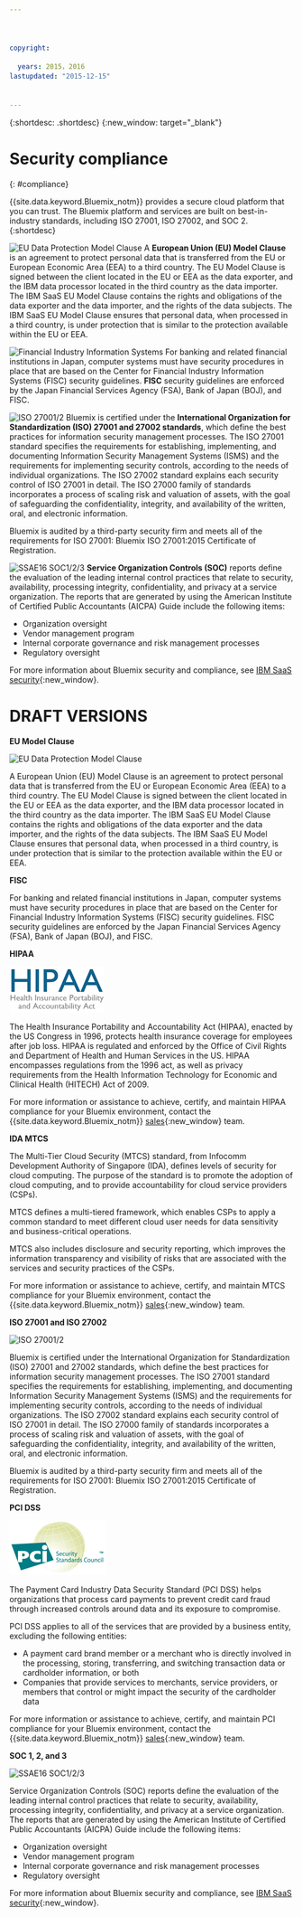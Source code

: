 ```yaml
---

 

copyright:

  years: 2015，2016
lastupdated: "2015-12-15"
 

---
```


{:shortdesc: .shortdesc}
{:new_window: target="_blank"}

# Security compliance
{: #compliance}


 <!-- Testing format -->

{{site.data.keyword.Bluemix_notm}} provides a secure cloud platform that you can trust. The Bluemix platform and services are built on best-in-industry standards, including ISO 27001, ISO 27002, and SOC 2.
{:shortdesc}

![EU Data Protection Model Clause](images/icon_eumc.png) A **European Union (EU) Model Clause** is an agreement to protect personal data that is transferred from the EU or European Economic Area (EEA) to a third country. The EU Model Clause is signed between the client located in the EU or EEA as the data exporter, and the IBM data processor located in the third country as the data importer. The IBM SaaS EU Model Clause contains the rights and obligations of the data exporter and the data importer, and the rights of the data subjects. The IBM SaaS EU Model Clause ensures that personal data, when processed in a third country, is under protection that is similar to the protection available within the EU or EEA.

![Financial Industry Information Systems](images/FISC.gif)  For banking and related financial institutions in Japan, computer systems must have security procedures in place that are based on the Center for Financial Industry Information Systems (FISC) security guidelines. **FISC** security guidelines are enforced by the Japan Financial Services Agency (FSA), Bank of Japan (BOJ), and FISC.
 
![ISO 27001/2](images/icon_iso27k1.png)  Bluemix is certified under the **International Organization for Standardization (ISO) 27001 and 27002 standards**, which define the best practices for information security management processes. The ISO 27001 standard specifies the requirements for establishing, implementing, and documenting Information Security Management Systems (ISMS) and the requirements for implementing security controls, according to the needs of individual organizations. The ISO 27002 standard explains each security control of ISO 27001 in detail. The ISO 27000 family of standards incorporates a process of scaling risk and valuation of assets, with the goal of safeguarding the confidentiality, integrity, and availability of the written, oral, and electronic information. 

Bluemix is audited by a third-party security firm and meets all of the requirements for ISO 27001: Bluemix ISO 27001:2015 Certificate of Registration.

![SSAE16 SOC1/2/3](images/icon_aicpa.png) **Service Organization Controls (SOC)** reports define the evaluation of the leading internal control practices that relate to security, availability, processing integrity, confidentiality, and privacy at a service organization. The reports that are generated by using the American Institute of Certified Public Accountants (AICPA) Guide include the following items: 

  * Organization oversight
  * Vendor management program
  * Internal corporate governance and risk management processes
  * Regulatory oversight
 

For more information about Bluemix security and compliance, see [IBM SaaS security](http://www.ibm.com/cloud-computing/built-on-cloud/saas-security){:new_window}.

 
 <!-- testing format ends -->

<!-- DRAFT VERSIONS -->

# DRAFT VERSIONS

**EU Model Clause**

![EU Data Protection Model Clause](images/icon_eumc.png)

A European Union (EU) Model Clause is an agreement to protect personal data that is transferred from the EU or European Economic Area (EEA) to a third country. The EU Model Clause is signed between the client located in the EU or EEA as the data exporter, and the IBM data processor located in the third country as the data importer. The IBM SaaS EU Model Clause contains the rights and obligations of the data exporter and the data importer, and the rights of the data subjects. The IBM SaaS EU Model Clause ensures that personal data, when processed in a third country, is under protection that is similar to the protection available within the EU or EEA.

**FISC**

For banking and related financial institutions in Japan, computer systems must have security procedures in place that are based on the Center for Financial Industry Information Systems (FISC) security guidelines. FISC security guidelines are enforced by the Japan Financial Services Agency (FSA), Bank of Japan (BOJ), and FISC.

**HIPAA**

![HIPAA](images/icon_hipaa.png)

The Health Insurance Portability and Accountability Act (HIPAA), enacted by the US Congress in 1996, protects health insurance coverage for employees after job loss. HIPAA is regulated and enforced by the Office of Civil Rights and Department of Health and Human Services in the US. HIPAA encompasses regulations from the 1996 act, as well as privacy requirements from the Health Information Technology for Economic and Clinical Health (HITECH) Act of 2009.

For more information or assistance to achieve, certify, and maintain HIPAA compliance for your Bluemix environment, contact the {{site.data.keyword.Bluemix_notm}} [sales](mailto:cloudplatform_compliance@us.ibm.com){:new_window} team.

**IDA MTCS**

The Multi-Tier Cloud Security (MTCS) standard, from Infocomm Development Authority of Singapore (IDA), defines levels of security for cloud computing. The purpose of the standard is to promote the adoption of cloud computing, and to provide accountability for cloud service providers (CSPs). 

MTCS defines a multi-tiered framework, which enables CSPs to apply a common standard to meet different cloud user needs for data sensitivity and business-critical operations.

MTCS also includes disclosure and security reporting, which improves the information transparency and visibility of risks that are associated with the services and security practices of the CSPs.

For more information or assistance to achieve, certify, and maintain MTCS compliance for your Bluemix environment, contact the {{site.data.keyword.Bluemix_notm}} [sales](mailto:cloudplatform_compliance@us.ibm.com){:new_window} team.

**ISO 27001 and ISO 27002**

![ISO 27001/2](images/icon_iso27k1.png)

Bluemix is certified under the International Organization for Standardization (ISO) 27001 and 27002 standards, which define the best practices for information security management processes. The ISO 27001 standard specifies the requirements for establishing, implementing, and documenting Information Security Management Systems (ISMS) and the requirements for implementing security controls, according to the needs of individual organizations. The ISO 27002 standard explains each security control of ISO 27001 in detail. The ISO 27000 family of standards incorporates a process of scaling risk and valuation of assets, with the goal of safeguarding the confidentiality, integrity, and availability of the written, oral, and electronic information. 

Bluemix is audited by a third-party security firm and meets all of the requirements for ISO 27001: Bluemix ISO 27001:2015 Certificate of Registration.

**PCI DSS**

![PCI DSS](images/icon_pci.png)

The Payment Card Industry Data Security Standard (PCI DSS) helps organizations that process card payments to prevent credit card fraud through increased controls around data and its exposure to compromise.

PCI DSS applies to all of the services that are provided by a business entity, excluding the following entities:
  * A payment card brand member or a merchant who is directly involved in the processing, storing, transferring, and switching transaction data or cardholder information, or both
  * Companies that provide services to merchants, service providers, or members that control or might impact the security of the cardholder data
  
For more information or assistance to achieve, certify, and maintain PCI compliance for your Bluemix environment, contact the {{site.data.keyword.Bluemix_notm}} [sales](mailto:cloudplatform_compliance@us.ibm.com){:new_window} team.

**SOC 1, 2, and 3**

![SSAE16 SOC1/2/3](images/icon_aicpa.png)

Service Organization Controls (SOC) reports define the evaluation of the leading internal control practices that relate to security, availability, processing integrity, confidentiality, and privacy at a service organization. The reports that are generated by using the American Institute of Certified Public Accountants (AICPA) Guide include the following items: 

  * Organization oversight
  * Vendor management program
  * Internal corporate governance and risk management processes
  * Regulatory oversight


For more information about Bluemix security and compliance, see [IBM SaaS security](http://www.ibm.com/cloud-computing/built-on-cloud/saas-security){:new_window}.


